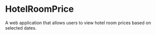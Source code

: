 # HotelRoomPrice
A web application that allows users to view hotel room prices based on selected dates.
